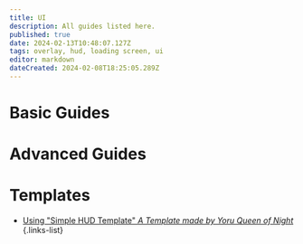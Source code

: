 ```yaml
---
title: UI
description: All guides listed here.
published: true
date: 2024-02-13T10:48:07.127Z
tags: overlay, hud, loading screen, ui
editor: markdown
dateCreated: 2024-02-08T18:25:05.289Z
---
```



# Basic Guides


# Advanced Guides

# Templates

- [Using "Simple HUD Template" *A Template made by Yoru Queen of Night*](/specific-guide/overlay-landing/simple-hud-template)
{.links-list}
